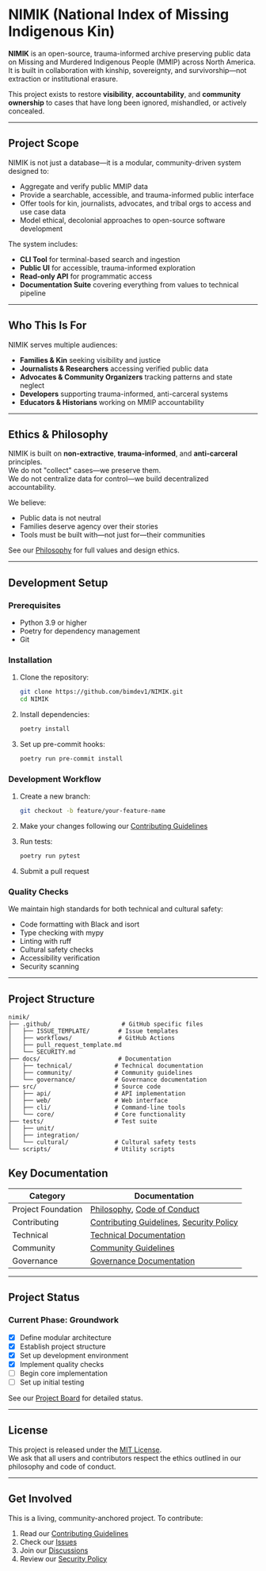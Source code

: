 # NIMIK (National Index of Missing Indigenous Kin)

**NIMIK** is an open-source, trauma-informed archive preserving public data on Missing and Murdered Indigenous People (MMIP) across North America. It is built in collaboration with kinship, sovereignty, and survivorship—not extraction or institutional erasure.

This project exists to restore **visibility**, **accountability**, and **community ownership** to cases that have long been ignored, mishandled, or actively concealed.

---

## Project Scope

NIMIK is not just a database—it is a modular, community-driven system designed to:

- Aggregate and verify public MMIP data
- Provide a searchable, accessible, and trauma-informed public interface
- Offer tools for kin, journalists, advocates, and tribal orgs to access and use case data
- Model ethical, decolonial approaches to open-source software development

The system includes:

- **CLI Tool** for terminal-based search and ingestion
- **Public UI** for accessible, trauma-informed exploration
- **Read-only API** for programmatic access
- **Documentation Suite** covering everything from values to technical pipeline

---

## Who This Is For

NIMIK serves multiple audiences:

- **Families & Kin** seeking visibility and justice  
- **Journalists & Researchers** accessing verified public data  
- **Advocates & Community Organizers** tracking patterns and state neglect  
- **Developers** supporting trauma-informed, anti-carceral systems  
- **Educators & Historians** working on MMIP accountability  

---

## Ethics & Philosophy

NIMIK is built on **non-extractive**, **trauma-informed**, and **anti-carceral** principles.  
We do not "collect" cases—we preserve them.  
We do not centralize data for control—we build decentralized accountability.

We believe:

- Public data is not neutral  
- Families deserve agency over their stories  
- Tools must be built with—not just for—their communities  

See our [Philosophy](docs/PHILOSOPHY.md) for full values and design ethics.

---

## Development Setup

### Prerequisites

- Python 3.9 or higher
- Poetry for dependency management
- Git

### Installation

1. Clone the repository:
   ```bash
   git clone https://github.com/bimdev1/NIMIK.git
   cd NIMIK
   ```

2. Install dependencies:
   ```bash
   poetry install
   ```

3. Set up pre-commit hooks:
   ```bash
   poetry run pre-commit install
   ```

### Development Workflow

1. Create a new branch:
   ```bash
   git checkout -b feature/your-feature-name
   ```

2. Make your changes following our [Contributing Guidelines](docs/CONTRIBUTING.md)

3. Run tests:
   ```bash
   poetry run pytest
   ```

4. Submit a pull request

### Quality Checks

We maintain high standards for both technical and cultural safety:

- Code formatting with Black and isort
- Type checking with mypy
- Linting with ruff
- Cultural safety checks
- Accessibility verification
- Security scanning

---

## Project Structure

```
nimik/
├── .github/                    # GitHub specific files
│   ├── ISSUE_TEMPLATE/        # Issue templates
│   ├── workflows/             # GitHub Actions
│   ├── pull_request_template.md
│   └── SECURITY.md
├── docs/                      # Documentation
│   ├── technical/            # Technical documentation
│   ├── community/            # Community guidelines
│   └── governance/           # Governance documentation
├── src/                      # Source code
│   ├── api/                  # API implementation
│   ├── web/                  # Web interface
│   ├── cli/                  # Command-line tools
│   └── core/                 # Core functionality
├── tests/                    # Test suite
│   ├── unit/
│   ├── integration/
│   └── cultural/             # Cultural safety tests
└── scripts/                  # Utility scripts
```

## Key Documentation

| Category | Documentation |
|----------|--------------|
| Project Foundation | [Philosophy](docs/PHILOSOPHY.md), [Code of Conduct](docs/CODE_OF_CONDUCT.md) |
| Contributing | [Contributing Guidelines](docs/CONTRIBUTING.md), [Security Policy](.github/SECURITY.md) |
| Technical | [Technical Documentation](docs/technical/README.md) |
| Community | [Community Guidelines](docs/community/README.md) |
| Governance | [Governance Documentation](docs/governance/README.md) |

---

## Project Status

### Current Phase: Groundwork
- [x] Define modular architecture
- [x] Establish project structure
- [x] Set up development environment
- [x] Implement quality checks
- [ ] Begin core implementation
- [ ] Set up initial testing

See our [Project Board](https://github.com/bimdev1/NIMIK/projects/1) for detailed status.

---

## License

This project is released under the [MIT License](LICENSE).  
We ask that all users and contributors respect the ethics outlined in our philosophy and code of conduct.

---

## Get Involved

This is a living, community-anchored project. To contribute:
1. Read our [Contributing Guidelines](docs/CONTRIBUTING.md)
2. Check our [Issues](https://github.com/bimdev1/NIMIK/issues)
3. Join our [Discussions](https://github.com/bimdev1/NIMIK/discussions)
4. Review our [Security Policy](.github/SECURITY.md)